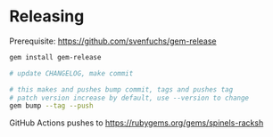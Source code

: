 # Releasing

Prerequisite: https://github.com/svenfuchs/gem-release

```bash
gem install gem-release

# update CHANGELOG, make commit

# this makes and pushes bump commit, tags and pushes tag
# patch version increase by default, use --version to change
gem bump --tag --push
```

GitHub Actions pushes to https://rubygems.org/gems/spinels-racksh
